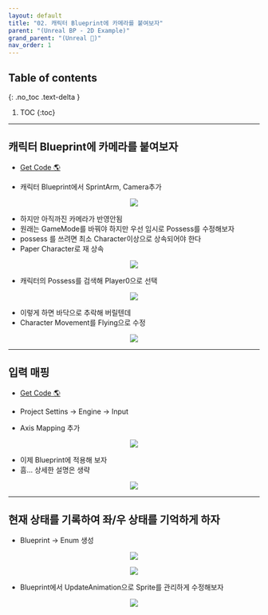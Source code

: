 ```yaml
---
layout: default
title: "02. 캐릭터 Blueprint에 카메라를 붙여보자"
parent: "(Unreal BP - 2D Example)"
grand_parent: "(Unreal 🚀)"
nav_order: 1
---
```


## Table of contents
{: .no_toc .text-delta }

1. TOC
{:toc}

---

## 캐릭터 Blueprint에 카메라를 붙여보자

* [Get Code 🌎](https://github.com/Arthur880708/Unreal_Blueprint_1/tree/4)

* 캐릭터 Blueprint에서 SprintArm, Camera추가

<p align="center">
  <img src="https://taehyungs-programming-blog.github.io/blog/assets/images/unreal/bp-2/bp2-2-1.png"/>
</p>

* 하지만 아직까진 카메라가 반영안됨
* 원래는 GameMode를 바꿔야 하지만 우선 임시로 Possess를 수정해보자
* possess 를 쓰려면 최소 Character이상으로 상속되어야 한다
* Paper Character로 재 상속

<p align="center">
  <img src="https://taehyungs-programming-blog.github.io/blog/assets/images/unreal/bp-2/bp2-2-2.png"/>
</p>

* 캐릭터의 Possess를 검색해 Player0으로 선택

<p align="center">
  <img src="https://taehyungs-programming-blog.github.io/blog/assets/images/unreal/bp-2/bp2-2-3.png"/>
</p>

* 이렇게 하면 바닥으로 추락해 버릴텐데
* Character Movement를 Flying으로 수정

<p align="center">
  <img src="https://taehyungs-programming-blog.github.io/blog/assets/images/unreal/bp-2/bp2-2-4.png"/>
</p>

---

## 입력 매핑

* [Get Code 🌎](https://github.com/Arthur880708/Unreal_Blueprint_1/tree/5)

* Project Settins -> Engine -> Input
* Axis Mapping 추가

<p align="center">
  <img src="https://taehyungs-programming-blog.github.io/blog/assets/images/unreal/bp-2/bp2-2-5.png"/>
</p>

* 이제 Blueprint에 적용해 보자
* 흠... 상세한 설명은 생략

<p align="center">
  <img src="https://taehyungs-programming-blog.github.io/blog/assets/images/unreal/bp-2/bp2-2-6.png"/>
</p>

---

## 현재 상태를 기록하여 좌/우 상태를 기억하게 하자

* Blueprint -> Enum 생성

<p align="center">
  <img src="https://taehyungs-programming-blog.github.io/blog/assets/images/unreal/bp-2/bp2-2-7.png"/>
</p>

<p align="center">
  <img src="https://taehyungs-programming-blog.github.io/blog/assets/images/unreal/bp-2/bp2-2-8.png"/>
</p>

* Blueprint에서 UpdateAnimation으로 Sprite를 관리하게 수정해보자

<p align="center">
  <img src="https://taehyungs-programming-blog.github.io/blog/assets/images/unreal/bp-2/bp2-2-9.png"/>
</p>